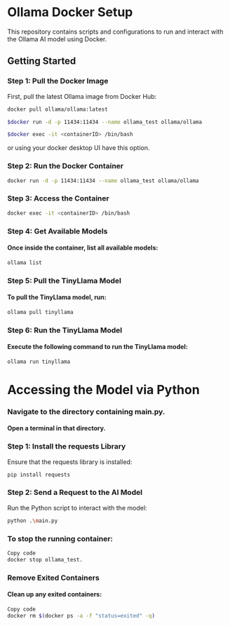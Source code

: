 # Ollama Docker Setup

This repository contains scripts and configurations to run and interact with the Ollama AI model using Docker.

## Getting Started

### Step 1: Pull the Docker Image

First, pull the latest Ollama image from Docker Hub:

```bash
docker pull ollama/ollama:latest

$docker run -d -p 11434:11434 --name ollama_test ollama/ollama

$docker exec -it <containerID> /bin/bash

```
or 
using your docker desktop UI have this option.

### Step 2: Run the Docker Container
```bash
docker run -d -p 11434:11434 --name ollama_test ollama/ollama
```
### Step 3: Access the Container
```bash
docker exec -it <containerID> /bin/bash
```

### Step 4: Get Available Models
#### Once inside the container, list all available models:
```bash
ollama list

```
### Step 5: Pull the TinyLlama Model
#### To pull the TinyLlama model, run:
```bash
ollama pull tinyllama

```
### Step 6: Run the TinyLlama Model
#### Execute the following command to run the TinyLlama model:
```bash
ollama run tinyllama
```
# Accessing the Model via Python
### Navigate to the directory containing main.py.
#### Open a terminal in that directory.
### Step 1: Install the requests Library
Ensure that the requests library is installed:
```bash
pip install requests
````
### Step 2: Send a Request to the AI Model
Run the Python script to interact with the model:

```bash
python .\main.py
```


### To stop the running container:

```bash
Copy code
docker stop ollama_test.
```
### Remove Exited Containers
#### Clean up any exited containers:

```bash
Copy code
docker rm $(docker ps -a -f "status=exited" -q)

```
